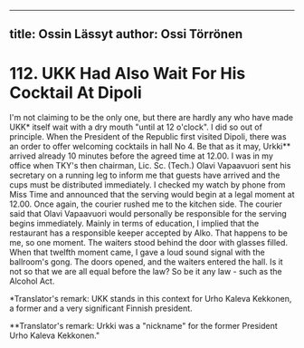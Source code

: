 
---
title: Ossin Lässyt
author: Ossi Törrönen
---

    
# 112. UKK Had Also Wait For His Cocktail At Dipoli

I'm not claiming to be the only one, but there are hardly any who have made UKK\* itself wait with a dry mouth "until at 12 o'clock". I did so out of principle. When the President of the Republic first visited Dipoli, there was an order to offer welcoming cocktails in hall No 4. Be that as it may, Urkki\*\* arrived already 10 minutes before the agreed time at 12.00. I was in my office when TKY's then chairman, Lic. Sc. (Tech.) Olavi Vapaavuori sent his secretary on a running leg to inform me that guests have arrived and the cups must be distributed immediately. I checked my watch by phone from Miss Time and announced that the serving would begin at a legal moment at 12.00. Once again, the courier rushed me to the kitchen side. The courier said that Olavi Vapaavuori would personally be responsible for the serving begins immediately. Mainly in terms of education, I implied that the restaurant has a responsible keeper accepted by Alko. That happens to be me, so one moment. The waiters stood behind the door with glasses filled. When that twelfth moment came, I gave a loud sound signal with the ballroom's gong. The doors opened, and the waiters entered the hall. Is it not so that we are all equal before the law? So be it any law - such as the Alcohol Act.

\*Translator's remark: UKK stands in this context for Urho Kaleva Kekkonen, a former and a very significant Finnish president.

\*\*Translator's remark: Urkki was a "nickname" for the former President Urho Kaleva Kekkonen."

